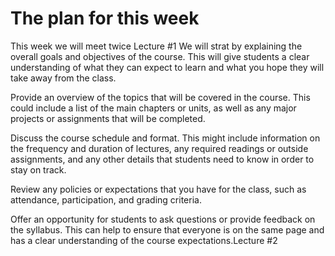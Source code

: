# The plan for this week 
This week we will meet twice
Lecture #1
We will strat by explaining the overall goals and objectives of the course. This will give students a clear understanding of what they can expect to learn and what you hope they will take away from the class.

Provide an overview of the topics that will be covered in the course. This could include a list of the main chapters or units, as well as any major projects or assignments that will be completed.

Discuss the course schedule and format. This might include information on the frequency and duration of lectures, any required readings or outside assignments, and any other details that students need to know in order to stay on track.

Review any policies or expectations that you have for the class, such as attendance, participation, and grading criteria.

Offer an opportunity for students to ask questions or provide feedback on the syllabus. This can help to ensure that everyone is on the same page and has a clear understanding of the course expectations.Lecture #2
